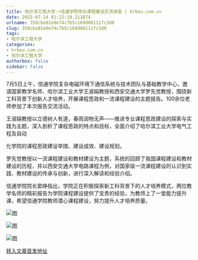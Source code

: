 ```yaml
---
title: 哈尔滨工程大学->信通学院举办课程建设交流讲座 | hrbeu.com.cn
date: 2022-07-14 01:22:19.211074
urlname: 358cbe81e0e74c7b5c169d08111fc3d0
slug: 358cbe81e0e74c7b5c169d08111fc3d0
tags: 
- 哈尔滨工程大学
categories:
- hrbeu.com.cn
- 哈尔滨工程大学
authorbox: false
sidebar: false
---
```

7月5日上午，信通学院复杂电磁环境下通信系统与技术团队与基础教学中心，邀请国家教学名师、哈尔滨工业大学王淑娟教授和西安交通大学罗先觉教授，围绕新工科背景下创新人才培养，开展课程思政和一流课程建设的主题报告。100余位老师参加了本次报告交流活动。

王淑娟教授以立德树人有道，春雨润物无声——推进专业课程思政建设的探索与实践为主题，深入剖析了课程思政的特点和目标，全面介绍了哈尔滨工业大学电气工程及自动
<!--more-->
化学院的课程思政建设举措、建设成效、建设规划。

罗先觉教授以一流课程建设和教材建设为主题，系统的回顾了我国课程建设和教材建设的历程，并以西安交通大学电路课程为例，对国家级一流课程建设的认识到实践、教材建设的传承与创新，进行深入解读和经验介绍。

信通学院院长窦峥指出，学院正在积极探索新工科背景下的人才培养模式，两位教学名师的精彩报告为学院课程建设提供了宝贵的经验，为教师上了一堂能力提升课，希望信通学院教师潜心课程建设，努力提升人才培养质量。

![图](http://gongxue.cn/__local/D/5A/8D/064C8D15718263692E6C22A21B5_4A24D732_160B8.jpg)

![图](http://gongxue.cn/__local/A/2E/11/447FAB093CC5B6154305553DD70_E24DA0BB_155D1.jpg)

![图](http://gongxue.cn/__local/0/56/AF/27712CF8840B86D2B602535A2E2_BB1C3C30_11BBF.jpg)

[转入文章首发地址](http://gongxue.cn/info/1015/72342.htm)